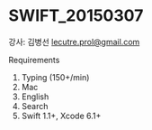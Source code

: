 # SWIFT_20150307

강사: 김병선 <lecutre.prol@gmail.com>

Requirements

 1. Typing (150+/min)
 2. Mac
 3. English
 4. Search
 5. Swift 1.1+, Xcode 6.1+
 
 
